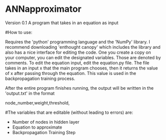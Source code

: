 # ANNapproximator

Version 0.1
A program that takes in an equation as input

#How to use:

Requires the 'python' programming language and the 'NumPy' library. I recommend downloading 'enthought canopy' which includes the library and also has a nice interface for editing the code.
One you create a copy on your computer, you can edit the designated variables. Those are denoted by comments.
To edit the equation input, edit the equation.py file. The file takes in an input x that the main program chooses, then it returns the value of x after passing through the equation. This value is used in the backpropagation training process.

After the entire program finishes running, the output will be written in the 'output.txt' in the format 

node_number,weight,threshold,

#The variables that are editable (without leading to errors) are:
- Number of nodes in hidden layer
- Equation to approximate
- Backpropagation Training Step



